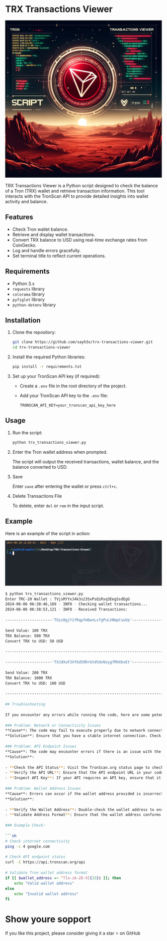 # TRX Transactions Viewer

<p align="center">
  <img src="https://raw.githubusercontent.com/sayh3x/TRX-Transactions-Viewer/main/assets/main.webp" style="max-width: 100%; height: auto;" alt="TRX Transactions Viewer Logo">
</p>

TRX Transactions Viewer is a Python script designed to check the balance of a Tron (TRX) wallet and retrieve transaction information. This tool interacts with the TronScan API to provide detailed insights into wallet activity and balance.

## Features

- Check Tron wallet balance.
- Retrieve and display wallet transactions.
- Convert TRX balance to USD using real-time exchange rates from CoinGecko.
- Log and handle errors gracefully.
- Set terminal title to reflect current operations.

## Requirements

- Python 3.x
- `requests` library
- `colorama` library
- `pyfiglet` library
- `python-dotenv` library

## Installation

1. Clone the repository:

    ```bash
    git clone https://github.com/sayh3x/trx-transactions-viewer.git
    cd trx-transactions-viewer
    ```

2. Install the required Python libraries:

    ```bash
    pip install -r requirements.txt
    ```

3. Set up your TronScan API key (if required):

    - Create a `.env` file in the root directory of the project.
    - Add your TronScan API key to the `.env` file:

      ```env
      TRONSCAN_API_KEY=your_tronscan_api_key_here
      ```

## Usage

1. Run the script:

    ```bash
    python trx_transactions_viewer.py
    ```

2. Enter the Tron wallet address when prompted.

   The script will output the received transactions, wallet balance, and the balance converted to USD.

3. Save 

   Enter `save` after entering the wallet or press `ctrl+c`.

4. Delete Transactions File

   To delete, enter `del` or `rem` in the input script.

## Example

Here is an example of the script in action:

![Run](https://raw.githubusercontent.com/sayh3x/TRX-Transactions-Viewer/main/assets/trx_work.gif)

```bash
$ python trx_transactions_viewer.py
Enter TRC-20 Wallet : TVjsRYYxJ4k3s23SxPsQiRsq3EegSsdEgG
2024-06-06 06:38:46,169 - INFO - Checking wallet transactions...
2024-06-06 06:38:53,121 - INFO - Received Transactions:

---------------------'TGzz8gjYiYRqpfmDwnLxfgPuLVNmpCswVp'--------------------

Send Value: 100 TRX
TRX Balance: 500 TRX
Convert TRX to USD: 50 USD

------------------------------------------------------------------------------------

---------------------'TXJdXuF3Xf6d59RrGtd5dxNzygfMhX6sEt'--------------------

Send Value: 200 TRX
TRX Balance: 1000 TRX
Convert TRX to USD: 100 USD

------------------------------------------------------------------------------------

## Troubleshooting

If you encounter any errors while running the code, here are some potential problems and solutions:

### Problem: Network or Connectivity Issues
**Cause**: The code may fail to execute properly due to network connectivity issues.  
**Solution**: Ensure that you have a stable internet connection. Check your network settings and try accessing other websites to verify your connection.

### Problem: API Endpoint Issues
**Cause**: The code may encounter errors if there is an issue with the API endpoint, such as TronScan.org.  
**Solution**:

- **Check the API Status**: Visit the TronScan.org status page to check if the API service is operational.
- **Verify the API URL**: Ensure that the API endpoint URL in your code is correct.
- **Inspect API Key**: If your API requires an API key, ensure that it is valid and has the necessary permissions.

### Problem: Wallet Address Issues
**Cause**: Errors can occur if the wallet address provided is incorrect or not formatted properly.  
**Solution**:

- **Verify the Wallet Address**: Double-check the wallet address to ensure it is correct and follows the required format.
- **Validate Address Format**: Ensure that the wallet address conforms to the expected format for the specific blockchain (e.g., Tron addresses should start with 'T').

### Example Check:

```sh
# Check internet connectivity
ping -c 4 google.com

# Check API endpoint status
curl -I https://api.tronscan.org/api

# Validate Tron wallet address format
if [[ $wallet_address =~ ^T[a-zA-Z0-9]{33}$ ]]; then
    echo "Valid wallet address"
else
    echo "Invalid wallet address"
fi
```
# Show youre sopport

If you like this project, please consider giving it a star ⭐ on GitHub

